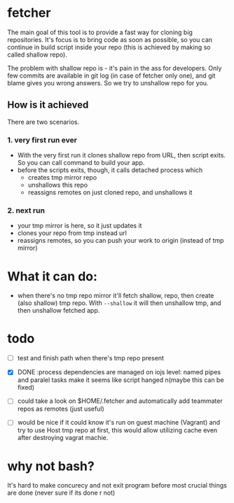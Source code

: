 # fetcher
The main goal of this tool is to provide a fast way for cloning big repositories. It's focus is to bring 
code as soon as possible, so you can continue in build script inside your repo (this is achieved by making
so called shallow repo). 

The problem with shallow repo is - it's pain in the ass for developers. Only few commits are available in git log
(in case of fetcher only one), and git blame gives you wrong answers. So we try to unshallow repo for you.

## How is it achieved

There are two scenarios.

### 1. very first run ever
* With the very first run it clones shallow repo from URL, then script exits. So you can call command 
to build your app. 
* before the scripts exits, though, it calls detached process which
    * creates tmp mirror repo
    * unshallows this repo 
    * reassigns remotes on just cloned repo, and unshallows it
    
### 2. next run
* your tmp mirror is here, so it just updates it
* clones your repo from tmp instead url
* reassigns remotes, so you can push your work to origin (instead of tmp mirror)
    

# What it can do:
- when there's no tmp repo mirror it'll fetch shallow, repo, then create (also shallow) tmp repo. With `--shallow` it will then unshallow tmp, and then unshallow fetched app. 

# todo
* [ ] test and finish path when there's tmp repo present
* [x] DONE :process dependencies are managed on iojs level: named pipes and paralel tasks make it seems like script hanged n(maybe this can be fixed)
* [ ] could take a look on $HOME/.fetcher and automatically add teammater repos as remotes (just useful)
* [ ] would be nice if it could know it's run on guest machine (Vagrant) and try to use Host tmp repo at first, this would allow utilizing cache even after destroying vagrat machie.


# why not bash?

It's hard to make concurecy and not exit program before most crucial things are done (never sure if its done r not)


